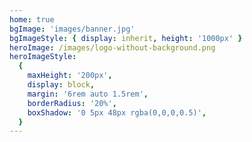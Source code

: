 ```yaml
---
home: true
bgImage: 'images/banner.jpg'
bgImageStyle: { display: inherit, height: '1000px' }
heroImage: /images/logo-without-background.png
heroImageStyle:
  {
    maxHeight: '200px',
    display: block,
    margin: '6rem auto 1.5rem',
    borderRadius: '20%',
    boxShadow: '0 5px 48px rgba(0,0,0,0.5)',
  }
---
```


<script>
export default {
  mounted() {
  document.querySelector(
    'div.info-wrapper > div.personal-info-wrapper > div > div:nth-child(1) > h6'
  ).innerText = '記事';
  document.querySelector(
    'div.info-wrapper > div.personal-info-wrapper > div > div:nth-child(2) > h6'
  ).innerText = 'タグ';
  document.querySelector('h4:nth-child(2)').innerText = 'カテゴリー';
  document.querySelector('h4:nth-child(5)').innerText = 'タグ';
  }
}
</script>
